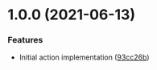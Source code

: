 # 1.0.0 (2021-06-13)


### Features

* Initial action implementation ([93cc26b](https://github.com/cbsinteractive/normalized-tfc-workspace-name/commit/93cc26b399832812dac406b26090080664b5d1eb))
